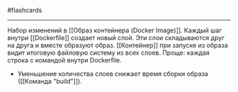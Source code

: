 #flashcards 
***
Набор изменений в [[Образ контейнера (Docker Image)]].
	Каждый шаг внутри [[Dockerfile]] создает новый слой. Эти слои складываются друг на друга и вместе образуют образ. [[Контейнер]] при запуске из образа видит итоговую файловую систему из всех слоев.
Проще: каждая строка с командой внутри Dockerfile.
- Уменьшение количества слоев снижает время сборки образа ([[Команда "build"]]).